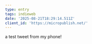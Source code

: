 ```yaml
---
type: entry
tags: indieweb
date: '2025-08-21T18:29:14.511Z'
client_id: 'https://micropublish.net/'
---
```

a test tweet from my phone!
